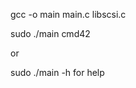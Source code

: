 gcc -o main  main.c libscsi.c

sudo ./main cmd42 <password> <parameter> <device>

or 

sudo ./main -h for help

